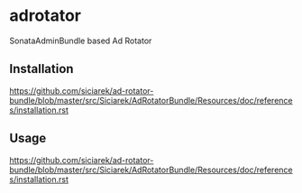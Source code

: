 adrotator
=========

SonataAdminBundle based Ad Rotator


Installation
------------

https://github.com/siciarek/ad-rotator-bundle/blob/master/src/Siciarek/AdRotatorBundle/Resources/doc/references/installation.rst


Usage
-----

https://github.com/siciarek/ad-rotator-bundle/blob/master/src/Siciarek/AdRotatorBundle/Resources/doc/references/installation.rst

